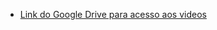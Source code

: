 - [Link do Google Drive para acesso aos videos](https://drive.google.com/drive/u/1/folders/1T0zwqA3l6RldkM9cYhhY7jjHSdusJ2ir)
